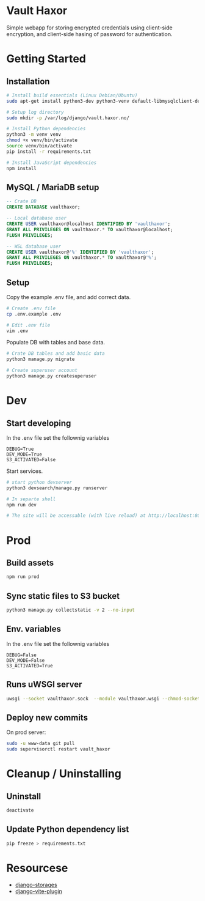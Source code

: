 # Vault Haxor
Simple webapp for storing encrypted credentials using client-side encryption,
and client-side hasing of password for authentication.


# Getting Started
## Installation
```bash
# Install build essentials (Linux Debian/Ubuntu)
sudo apt-get install python3-dev python3-venv default-libmysqlclient-dev build-essential pkg-config libxml2-dev

# Setup log directory
sudo mkdir -p /var/log/django/vault.haxor.no/

# Install Python dependencies
python3 -m venv venv
chmod +x venv/bin/activate 
source venv/bin/activate
pip install -r requirements.txt

# Install JavaScript dependencies
npm install
```

## MySQL / MariaDB setup
```SQL
-- Crate DB
CREATE DATABASE vaulthaxor;

-- Local database user
CREATE USER vaulthaxor@localhost IDENTIFIED BY 'vaulthaxor';
GRANT ALL PRIVILEGES ON vaulthaxor.* TO vaulthaxor@localhost;
FLUSH PRIVILEGES;

-- WSL database user
CREATE USER vaulthaxor@'%' IDENTIFIED BY 'vaulthaxor';
GRANT ALL PRIVILEGES ON vaulthaxor.* TO vaulthaxor@'%';
FLUSH PRIVILEGES;
```

## Setup
Copy the example .env file, and add correct data.
```bash
# Create .env file
cp .env.example .env

# Edit .env file
vim .env
```

Populate DB with tables and base data.
```bash
# Crate DB tables and add basic data
python3 manage.py migrate

# Create superuser account
python3 manage.py createsuperuser
```

# Dev
## Start developing
In the .env file set the follownig variables
```Dotenv
DEBUG=True
DEV_MODE=True
S3_ACTIVATED=False
```

Start services.
```bash
# start python devserver
python3 devsearch/manage.py runserver

# In separte shell
npm run dev

# The site will be accessable (with live reload) at http://localhost:8000
```

# Prod
## Build assets
```bash
npm run prod
```

## Sync static files to S3 bucket
```bash
python3 manage.py collectstatic -v 2 --no-input
```


## Env. variables
In the .env file set the follownig variables
```Dotenv
DEBUG=False
DEV_MODE=False
S3_ACTIVATED=True
```

## Runs uWSGI server
```bash
uwsgi --socket vaulthaxor.sock  --module vaulthaxor.wsgi --chmod-socket=666
```

## Deploy new commits
On prod server:
```bash
sudo -u www-data git pull
sudo supervisorctl restart vault_haxor
```

# Cleanup / Uninstalling
## Uninstall 
```bash
deactivate
```

## Update Python dependency list
```bash
pip freeze > requirements.txt
```

# Resourcese
* [django-storages](https://django-storages.readthedocs.io/en/latest/)
* [django-vite-plugin](https://github.com/protibimbok/django-vite-plugin)